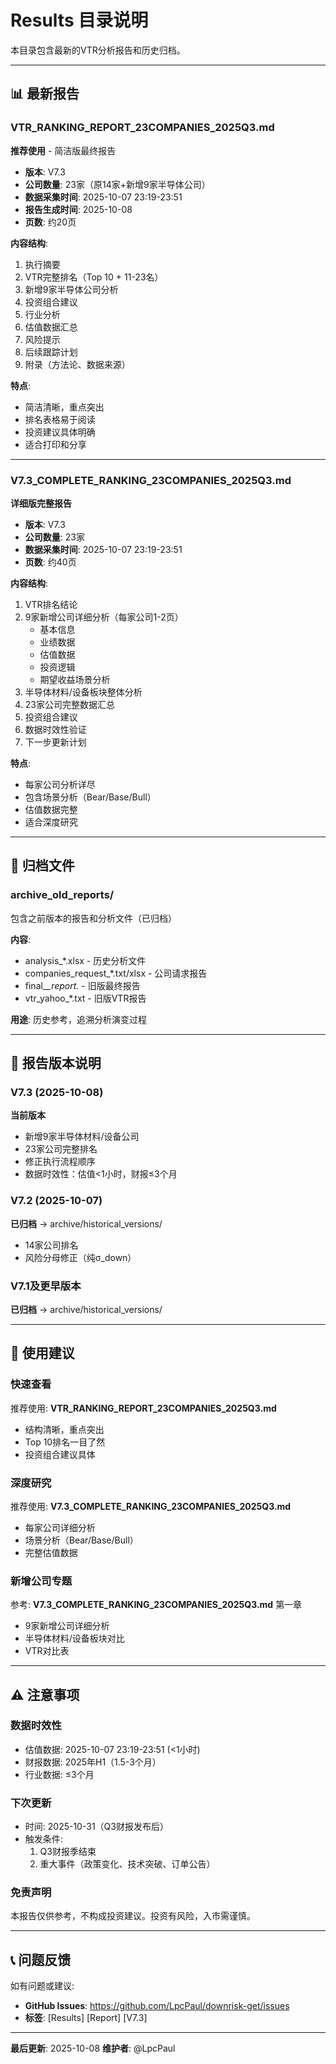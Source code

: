 # Results 目录说明

本目录包含最新的VTR分析报告和历史归档。

---

## 📊 最新报告

### VTR_RANKING_REPORT_23COMPANIES_2025Q3.md
**推荐使用** - 简洁版最终报告

- **版本**: V7.3
- **公司数量**: 23家（原14家+新增9家半导体公司）
- **数据采集时间**: 2025-10-07 23:19-23:51
- **报告生成时间**: 2025-10-08
- **页数**: 约20页

**内容结构**:
1. 执行摘要
2. VTR完整排名（Top 10 + 11-23名）
3. 新增9家半导体公司分析
4. 投资组合建议
5. 行业分析
6. 估值数据汇总
7. 风险提示
8. 后续跟踪计划
9. 附录（方法论、数据来源）

**特点**:
- 简洁清晰，重点突出
- 排名表格易于阅读
- 投资建议具体明确
- 适合打印和分享

---

### V7.3_COMPLETE_RANKING_23COMPANIES_2025Q3.md
**详细版完整报告**

- **版本**: V7.3
- **公司数量**: 23家
- **数据采集时间**: 2025-10-07 23:19-23:51
- **页数**: 约40页

**内容结构**:
1. VTR排名结论
2. 9家新增公司详细分析（每家公司1-2页）
   - 基本信息
   - 业绩数据
   - 估值数据
   - 投资逻辑
   - 期望收益场景分析
3. 半导体材料/设备板块整体分析
4. 23家公司完整数据汇总
5. 投资组合建议
6. 数据时效性验证
7. 下一步更新计划

**特点**:
- 每家公司分析详尽
- 包含场景分析（Bear/Base/Bull）
- 估值数据完整
- 适合深度研究

---

## 📁 归档文件

### archive_old_reports/
包含之前版本的报告和分析文件（已归档）

**内容**:
- analysis_*.xlsx - 历史分析文件
- companies_request_*.txt/xlsx - 公司请求报告
- final_*_report.* - 旧版最终报告
- vtr_yahoo_*.txt - 旧版VTR报告

**用途**: 历史参考，追溯分析演变过程

---

## 🔄 报告版本说明

### V7.3 (2025-10-08)
**当前版本**
- 新增9家半导体材料/设备公司
- 23家公司完整排名
- 修正执行流程顺序
- 数据时效性：估值<1小时，财报≤3个月

### V7.2 (2025-10-07)
**已归档** → archive/historical_versions/
- 14家公司排名
- 风险分母修正（纯σ_down）

### V7.1及更早版本
**已归档** → archive/historical_versions/

---

## 📖 使用建议

### 快速查看
推荐使用: **VTR_RANKING_REPORT_23COMPANIES_2025Q3.md**
- 结构清晰，重点突出
- Top 10排名一目了然
- 投资组合建议具体

### 深度研究
推荐使用: **V7.3_COMPLETE_RANKING_23COMPANIES_2025Q3.md**
- 每家公司详细分析
- 场景分析（Bear/Base/Bull）
- 完整估值数据

### 新增公司专题
参考: **V7.3_COMPLETE_RANKING_23COMPANIES_2025Q3.md** 第一章
- 9家新增公司详细分析
- 半导体材料/设备板块对比
- VTR对比表

---

## ⚠️ 注意事项

### 数据时效性
- 估值数据: 2025-10-07 23:19-23:51 (<1小时)
- 财报数据: 2025年H1（1.5-3个月）
- 行业数据: ≤3个月

### 下次更新
- 时间: 2025-10-31（Q3财报发布后）
- 触发条件:
  1. Q3财报季结束
  2. 重大事件（政策变化、技术突破、订单公告）

### 免责声明
本报告仅供参考，不构成投资建议。投资有风险，入市需谨慎。

---

## 📞 问题反馈

如有问题或建议:
- **GitHub Issues**: https://github.com/LpcPaul/downrisk-get/issues
- **标签**: [Results] [Report] [V7.3]

---

**最后更新**: 2025-10-08
**维护者**: @LpcPaul
